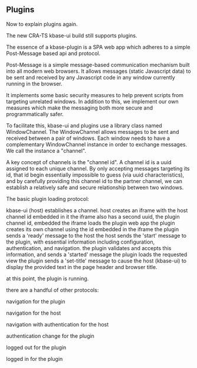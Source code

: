 ## Plugins

Now to explain plugins again.

The new CRA-TS kbase-ui build still supports plugins.

The essence of a kbase-plugin is a SPA web app which adheres to a simple Post-Message based api and protocol.

Post-Message is a simple message-based communication mechanism built into all modern web browsers. It allows messages (static Javascript data) to be sent and received by any Javascript code in any window currently running in the browser.

It implements some basic security measures to help prevent scripts from targeting unrelated windows. In addition to this, we implement our own measures which make the messaging both more secure and programmatically safer.

To facilitate this, kbase-ui and plugins use a library class named WindowChannel. The WindowChannel allows messages to be sent and received between a pair of windows. Each window needs to have a complementary WindowChannel instance in order to exchange messages. We call the instance a "channel".

A key concept of channels is the "channel id". A channel id is a uuid assigned to each unique channel. By only accepting messages targeting its id, that id begin essentially impossible to guess (via uuid characteristics), and by carefully providing this channel id to the partner channel, we can establish a relatively safe and secure relationship between two windows.

The basic plugin loading protocol:

kbase-ui (host) establishes a channel.
host creates an iframe with the host channel id embedded in it
the iframe also has a second uuid, the plugin channel id, embedded
the iframe loads the plugin web app
the plugin creates its own channel using the id embedded in the iframe
the plugin sends a 'ready' message to the host
the host sends the 'start' message to the plugin, with essential information including configuration, authentication, and navigation.
the plugin validates and accepts this information, and sends a 'started' message
the plugin loads the requested view
the plugin sends a 'set-title' message to cause the host (kbase-ui) to display the provided text in the page header and browser title.

at this point, the plugin is running.

there are a handful of other protocols:

navigation for the plugin

navigation for the host

navigation with authentication for the host

authentication change for the plugin

logged out for the plugin

logged in for the plugin


